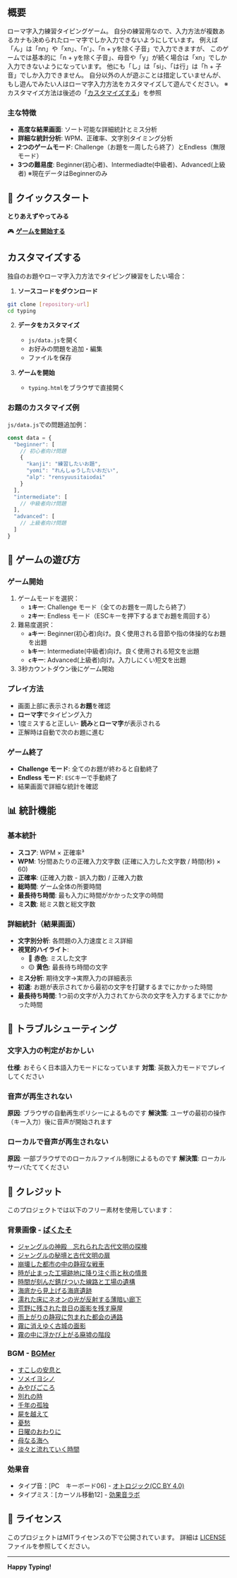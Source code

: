 ## 概要

ローマ字入力練習タイピングゲーム。
自分の練習用なので、入力方法が複数あるカナも決められたローマ字でしか入力できないようにしています。
例えば「ん」は「nn」や「xn」、「n'」、「n + yを除く子音」で入力できますが、
このゲームでは基本的に「n + yを除く子音」、母音や「y」が続く場合は「xn」でしか入力できないようになっています。
他にも「し」は「si」、「は行」は「h + 子音」でしか入力できません。
自分以外の人が遊ぶことは措定していませんが、もし遊んでみたい人はローマ字入力方法をカスタマイズして遊んでください。
※カスタマイズ方法は後述の「[カスタマイズする](#カスタマイズする)」を参照

### 主な特徴

- **高度な結果画面**: ソート可能な詳細統計とミス分析
- **詳細な統計分析**: WPM、正確率、文字別タイミング分析
- **2つのゲームモード**: Challenge（お題を一周したら終了）とEndless（無限モード）
- **3つの難易度**: Beginner(初心者)、Intermediadte(中級者)、Advanced(上級者) ※現在データはBeginnerのみ

## 🚀 クイックスタート

**とりあえずやってみる**

🎮 **[ゲームを開始する](https://Shrimp1228.github.io/typing/typing.html)**

## カスタマイズする

独自のお題やローマ字入力方法でタイピング練習をしたい場合：

1. **ソースコードをダウンロード**
```bash
git clone [repository-url]
cd typing
```

2. **データをカスタマイズ**
   - `js/data.js`を開く
   - お好みの問題を追加・編集
   - ファイルを保存

3. **ゲームを開始**
   - `typing.html`をブラウザで直接開く

### お題のカスタマイズ例

`js/data.js`での問題追加例：
```javascript
const data = {
  "beginner": [
    // 初心者向け問題
    {
      "kanji": "練習したいお題",
      "yomi": "れんしゅうしたいおだい",
      "alp": "rensyuusitaiodai"
    }
  ],
  "intermediate": [
    // 中級者向け問題
  ],
  "advanced": [
    // 上級者向け問題
  ]
}
```

## 🎯 ゲームの遊び方

### ゲーム開始

1. ゲームモードを選択：
   - **`1`キー**: Challenge モード（全てのお題を一周したら終了）
   - **`2`キー**: Endless モード（ESCキーを押下するまでお題を周回する）
2. 難易度選択：
   - **`a`キー**: Beginner(初心者)向け。良く使用される音節や指の体操的なお題を出題
   - **`b`キー**: Intermediate(中級者)向け。良く使用される短文を出題
   - **`c`キー**: Advanced(上級者)向け。入力しにくい短文を出題
3. 3秒カウントダウン後にゲーム開始

### プレイ方法

- 画面上部に表示される**お題**を確認
- **ローマ字**でタイピング入力
- 1度ミスすると正しい- **読み**と**ローマ字**が表示される
- 正解時は自動で次のお題に進む

### ゲーム終了

- **Challenge モード**: 全てのお題が終わると自動終了
- **Endless モード**: `ESC`キーで手動終了
- 結果画面で詳細な統計を確認

## 📊 統計機能

### 基本統計

- **スコア**: WPM × 正確率³
- **WPM**: 1分間あたりの正確入力文字数 (正確に入力した文字数 / 時間(秒) × 60)
- **正確率**: (正確入力数 - 誤入力数) / 正確入力数
- **総時間**: ゲーム全体の所要時間
- **最長待ち時間**: 最も入力に時間がかかった文字の時間
- **ミス数**: 総ミス数と総文字数

### 詳細統計（結果画面）

- **文字別分析**: 各問題の入力速度とミス詳細
- **視覚的ハイライト**:
  - 🔴 **赤色**: ミスした文字
  - 🟡 **黄色**: 最長待ち時間の文字
- **ミス分析**: 期待文字→実際入力の詳細表示
- **初速**: お題が表示されてから最初の文字を打鍵するまでにかかった時間
- **最長待ち時間**: 1つ前の文字が入力されてから次の文字を入力するまでにかかった時間

## 🐛 トラブルシューティング

### 文字入力の判定がおかしい

**仕様**: おそらく日本語入力モードになっています
**対策**: 英数入力モードでプレイしてください

### 音声が再生されない

**原因**: ブラウザの自動再生ポリシーによるものです
**解決策**: ユーザの最初の操作（キー入力）後に音声が開始されます

### ローカルで音声が再生されない

**原因**: 一部ブラウザでのローカルファイル制限によるものです
**解決策**: ローカルサーバたててください

## 🎨 クレジット

このプロジェクトでは以下のフリー素材を使用しています：

### 背景画像 - [ぱくたそ](https://www.pakutaso.com)
- [ジャングルの神殿　忘れられた古代文明の探検](https://www.pakutaso.com/20230709209post-47917.html)
- [ジャングルの秘境と古代文明の扉](https://www.pakutaso.com/20230703209post-47918.html)
- [崩壊した都市の中の静寂な戦車](https://www.pakutaso.com/20241158306post-52633.html)
- [時が止まった工場跡地に降り注ぐ雨と秋の情景](https://www.pakutaso.com/20250330072post-53259.html)
- [時間が刻んだ錆びついた線路と工場の遺構](https://www.pakutaso.com/20250257049post-53261.html)
- [海底から見上げる海底遺跡](https://www.pakutaso.com/20250911251post-55201.html)
- [濡れた床にネオンの光が反射する薄暗い廊下](https://www.pakutaso.com/20250559127post-54280.html)
- [荒野に残された昔日の面影を残す廃屋](https://www.pakutaso.com/20241237355post-53263.html)
- [雨上がりの静寂に包まれた都会の通路](https://www.pakutaso.com/20250624177post-54593.html)
- [霧に消えゆく古城の面影](https://www.pakutaso.com/20250318072post-53260.html)
- [霧の中に浮かび上がる廃墟の階段](https://www.pakutaso.com/20241211355post-53262.html)

### BGM - [BGMer](http://bgmer.net)
- [すこしの安息と](https://youtu.be/jQd3QKGxm2s)
- [ソメイヨシノ](https://youtu.be/91xkv3pz9rw)
- [みやびごころ](https://youtu.be/BC-H2Frjf_M)
- [別れの時](https://youtu.be/BNz66r7L6oo)
- [千年の孤独](https://youtu.be/g1rjz1mUNLg)
- [屍を越えて](https://youtu.be/l5pz76G5BhM)
- [憂愁](https://youtu.be/yc_cJjOvs3M)
- [日曜のおわりに](https://youtu.be/TCEl2hujuG0)
- [母なる海へ](https://youtu.be/4uZnppQ2-zw)
- [淡々と流れていく時間](https://youtu.be/j3VeYvS-uAQ)

### 効果音
- タイプ音：[PC　キーボード06] - [オトロジック(CC BY 4.0)](https://otologic.jp)
- タイプミス：[カーソル移動12] - [効果音ラボ](https://soundeffect-lab.info/sound/button/)

## 📄 ライセンス

このプロジェクトはMITライセンスの下で公開されています。
詳細は [LICENSE](LICENSE) ファイルを参照してください。

---

**Happy Typing!**
